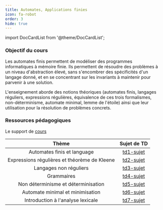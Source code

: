 ```yaml
---
title: Automates, Applications finies
icon: fa-robot
order: 3
hide: true
---
```


import DocCardList from '@theme/DocCardList';

<DocCardList />

### Objectif du cours

Les automates finis permettent de modéliser des programmes informatiques à
mémoire finie. Ils permettent de résoudre des problèmes à un niveau
d'abstraction élevé, sans s'encombrer des spécificités d'un langage donné, et en
se concentrant sur les invariants à maintenir pour parvenir à une solution.

L'enseignement aborde des notions théoriques (automates finis, langages
réguliers, expressions régulières, équivalence de ces trois formalismes,
non-déterminisme, automate minimal, lemme de l'étoile) ainsi que leur
utilisation pour la résolution de problèmes concrets.

### Ressources pédagogiques

Le support de
[cours](https://moodle.bordeaux-inp.fr/pluginfile.php/31498/mod_resource/content/6/poly-if114-etd.pdf)

|                    Thème                     | Sujet de TD |
|:--------------------------------------------:|:-----------:|
|         Automates finis et language          | [td1-sujet] |
| Expressions régulières et théorème de Kleene | [td2-sujet] |
|            Langages non réguliers            | [td3-sujet] |
|                  Grammaires                  | [td4-sujet] |
|     Non déterminisme et déterminisation      | [td5-sujet] |
|       Automate minimal et minimisation       | [td6-sujet] |
|      Introduction à l'analyse lexicale       | [td7-sujet] |

[td1-sujet]:https://moodle.bordeaux-inp.fr/pluginfile.php/19862/mod_resource/content/10/td1.etd.pdf

[td2-sujet]:https://moodle.bordeaux-inp.fr/pluginfile.php/19863/mod_resource/content/10/td2.etd.pdf

[td3-sujet]:https://moodle.bordeaux-inp.fr/pluginfile.php/19955/mod_resource/content/10/td3.etd.pdf

[td4-sujet]:https://moodle.bordeaux-inp.fr/pluginfile.php/19957/mod_resource/content/7/grammaires.etd.pdf

[td5-sujet]:https://moodle.bordeaux-inp.fr/pluginfile.php/31236/mod_resource/content/10/td4.etd.pdf

[td6-sujet]:https://moodle.bordeaux-inp.fr/pluginfile.php/19960/mod_resource/content/6/td5.etd.pdf

[td7-sujet]:https://moodle.bordeaux-inp.fr/pluginfile.php/31825/mod_resource/content/6/td6.etd.pdf

